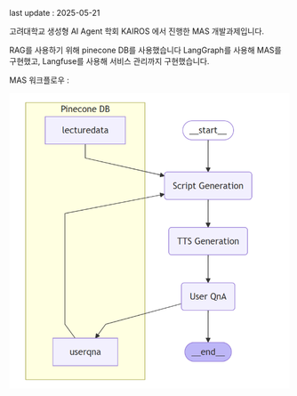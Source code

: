 last update : 2025-05-21

고려대학교 생성형 AI Agent 학회 KAIROS 에서 진행한 MAS 개발과제입니다.

RAG를 사용하기 위해 pinecone DB를 사용했습니다
LangGraph를 사용해 MAS를 구현했고, Langfuse를 사용해 서비스 관리까지 구현했습니다.

MAS 워크플로우 : 


![workflow](https://github.com/jy6424/KAIROS_podcast/blob/main/workflow.png)
